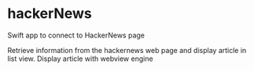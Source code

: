 # hackerNews
Swift app to connect to HackerNews page


Retrieve information from the hackernews web page and display article in list view.
Display article with webview engine
